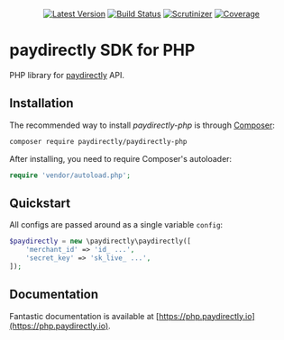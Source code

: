 <p align="center">
  <a href="https://github.com/paydirectlyio/paydirectly-php/releases"><img src="https://img.shields.io/github/release/paydirectlyio/paydirectly-php.svg" alt="Latest Version" /></a> <a href="https://travis-ci.com/paydirectlyio/paydirectly-php"><img src="https://img.shields.io/travis/paydirectlyio/paydirectly-php.svg" alt="Build Status" /></a> <a href="https://scrutinizer-ci.com/g/paydirectlyio/paydirectly-php/"><img src="https://scrutinizer-ci.com/g/paydirectlyio/paydirectly-php/badges/quality-score.png?b=master" alt="Scrutinizer" /></a> <a href="https://scrutinizer-ci.com/g/paydirectlyio/paydirectly-php/"><img src="https://scrutinizer-ci.com/g/paydirectlyio/paydirectly-php/badges/coverage.png?b=master" alt="Coverage" /></a>
</p>

# paydirectly SDK for PHP

PHP library for [paydirectly](https://paydirectly.io) API.

## Installation

The recommended way to install *paydirectly-php* is through [Composer](https://getcomposer.org/):

```sh
composer require paydirectly/paydirectly-php
```

After installing, you need to require Composer's autoloader:

```php
require 'vendor/autoload.php';
```

## Quickstart

All configs are passed around as a single variable `config`:

```php
$paydirectly = new \paydirectly\paydirectly([
    'merchant_id' => 'id_ ...',
    'secret_key' => 'sk_live_ ...',
]);
```

## Documentation

Fantastic documentation is available at [https://php.paydirectly.io](https://php.paydirectly.io).
